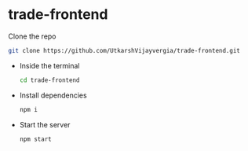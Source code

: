 # trade-frontend
Clone the repo
   ```sh
   git clone https://github.com/UtkarshVijayvergia/trade-frontend.git
   ```

- Inside the terminal
   ```sh
   cd trade-frontend
   ```

- Install dependencies
   ```sh
   npm i
   ```

- Start the server
   ```sh
   npm start
   ```
